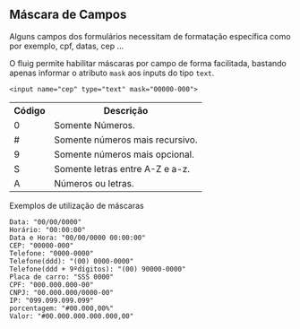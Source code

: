 ## Máscara de Campos
Alguns campos dos formulários necessitam de formatação específica como por exemplo, cpf, datas, cep ...

O fluig permite habilitar máscaras por campo de forma facilitada, bastando apenas informar o atributo `mask` aos inputs do tipo `text`.
```
<input name="cep" type="text" mask="00000-000">
```
<table>
  <tr>
    <th>Código</th>
    <th>Descrição</th>
  </tr>
  <tr>
    <td>0</td>
    <td>Somente Números.</td>
  </tr>
   <tr>
    <td>#</td>
    <td>Somente números mais recursivo.</td>
  </tr>
   <tr>
    <td>9</td>
    <td>Somente números mais opcional.</td>
  </tr>
   <tr>
    <td>S</td>
    <td>Somente letras entre A-Z e a-z.</td>
  </tr>
   <tr>
    <td>A</td>
    <td>Números ou letras.</td>
  </tr>
</table>

Exemplos de utilização de máscaras
```           
Data: "00/00/0000"
Horário: "00:00:00"
Data e Hora: "00/00/0000 00:00:00"
CEP: "00000-000"
Telefone: "0000-0000"
Telefone(ddd): "(00) 0000-0000"
Telefone(ddd + 9ºdígitos): "(00) 90000-0000"
Placa de carro: "SSS 0000"
CPF: "000.000.000-00"
CNPJ: "00.000.000/0000-00"
IP: "099.099.099.099"
porcentagem: "#00.000,00%"
Valor: "#00.000.000.000.000,00"
```